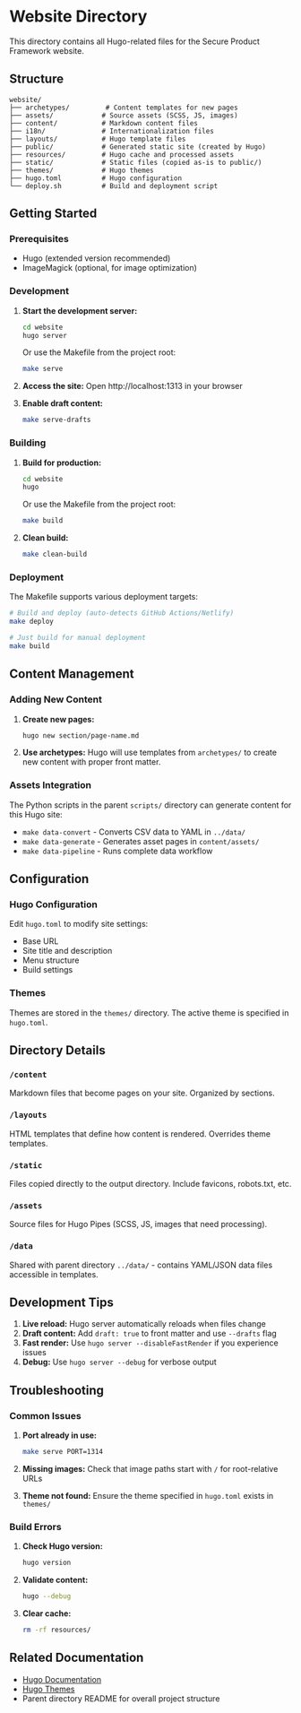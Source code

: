 # Website Directory

This directory contains all Hugo-related files for the Secure Product Framework website.

## Structure

```
website/
├── archetypes/         # Content templates for new pages
├── assets/            # Source assets (SCSS, JS, images)
├── content/           # Markdown content files
├── i18n/              # Internationalization files
├── layouts/           # Hugo template files
├── public/            # Generated static site (created by Hugo)
├── resources/         # Hugo cache and processed assets
├── static/            # Static files (copied as-is to public/)
├── themes/            # Hugo themes
├── hugo.toml          # Hugo configuration
└── deploy.sh          # Build and deployment script
```

## Getting Started

### Prerequisites

- Hugo (extended version recommended)
- ImageMagick (optional, for image optimization)

### Development

1. **Start the development server:**
   ```bash
   cd website
   hugo server
   ```
   Or use the Makefile from the project root:
   ```bash
   make serve
   ```

2. **Access the site:**
   Open http://localhost:1313 in your browser

3. **Enable draft content:**
   ```bash
   make serve-drafts
   ```

### Building

1. **Build for production:**
   ```bash
   cd website
   hugo
   ```
   Or use the Makefile from the project root:
   ```bash
   make build
   ```

2. **Clean build:**
   ```bash
   make clean-build
   ```

### Deployment

The Makefile supports various deployment targets:

```bash
# Build and deploy (auto-detects GitHub Actions/Netlify)
make deploy

# Just build for manual deployment
make build
```

## Content Management

### Adding New Content

1. **Create new pages:**
   ```bash
   hugo new section/page-name.md
   ```

2. **Use archetypes:**
   Hugo will use templates from `archetypes/` to create new content with proper front matter.

### Assets Integration

The Python scripts in the parent `scripts/` directory can generate content for this Hugo site:

- `make data-convert` - Converts CSV data to YAML in `../data/`
- `make data-generate` - Generates asset pages in `content/assets/`
- `make data-pipeline` - Runs complete data workflow

## Configuration

### Hugo Configuration

Edit `hugo.toml` to modify site settings:
- Base URL
- Site title and description
- Menu structure
- Build settings

### Themes

Themes are stored in the `themes/` directory. The active theme is specified in `hugo.toml`.

## Directory Details

### `/content`
Markdown files that become pages on your site. Organized by sections.

### `/layouts`
HTML templates that define how content is rendered. Overrides theme templates.

### `/static`
Files copied directly to the output directory. Include favicons, robots.txt, etc.

### `/assets`
Source files for Hugo Pipes (SCSS, JS, images that need processing).

### `/data`
Shared with parent directory `../data/` - contains YAML/JSON data files accessible in templates.

## Development Tips

1. **Live reload:** Hugo server automatically reloads when files change
2. **Draft content:** Add `draft: true` to front matter and use `--drafts` flag
3. **Fast render:** Use `hugo server --disableFastRender` if you experience issues
4. **Debug:** Use `hugo server --debug` for verbose output

## Troubleshooting

### Common Issues

1. **Port already in use:**
   ```bash
   make serve PORT=1314
   ```

2. **Missing images:**
   Check that image paths start with `/` for root-relative URLs

3. **Theme not found:**
   Ensure the theme specified in `hugo.toml` exists in `themes/`

### Build Errors

1. **Check Hugo version:**
   ```bash
   hugo version
   ```

2. **Validate content:**
   ```bash
   hugo --debug
   ```

3. **Clear cache:**
   ```bash
   rm -rf resources/
   ```

## Related Documentation

- [Hugo Documentation](https://gohugo.io/documentation/)
- [Hugo Themes](https://themes.gohugo.io/)
- Parent directory README for overall project structure